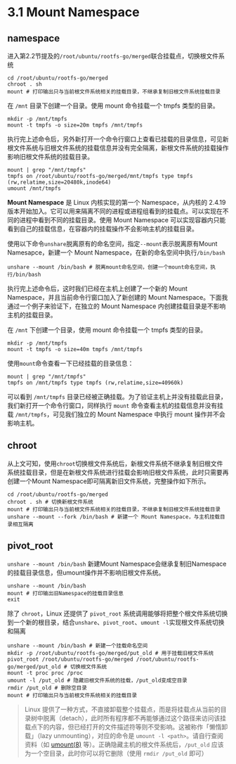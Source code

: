 # 3.1 Mount Namespace

## namespace

进入第2.2节提及的`/root/ubuntu/rootfs-go/merged`联合挂载点，切换根文件系统

```
cd /root/ubuntu/rootfs-go/merged
chroot . sh
mount # 打印输出只与当前根文件系统相关的挂载目录，不继承复制旧根文件系统挂载目录
```

在 `/mnt` 目录下创建一个目录。使用 mount 命令挂载一个 tmpfs 类型的目录。

```
mkdir -p /mnt/tmpfs
mount -t tmpfs -o size=20m tmpfs /mnt/tmpfs
```

执行完上述命令后，另外新打开一个命令行窗口上查看已挂载的目录信息，可见新根文件系统与旧根文件系统的挂载信息并没有完全隔离，新根文件系统的挂载操作影响旧根文件系统的挂载目录。

```
mount | grep "/mnt/tmpfs"
tmpfs on /root/ubuntu/rootfs-go/merged/mnt/tmpfs type tmpfs (rw,relatime,size=20480k,inode64)
umount /mnt/tmpfs
```

**Mount Namespace** 是 Linux 内核实现的第一个 Namespace，从内核的 2.4.19 版本开始加入。它可以用来隔离不同的进程或进程组看到的挂载点。可以实现在不同的进程中看到不同的挂载目录。使用 Mount Namespace 可以实现容器内只能看到自己的挂载信息，在容器内的挂载操作不会影响主机的挂载目录。

使用以下命令`unshare`脱离原有的命名空间，指定`--mount`表示脱离原有Mount Namesapce，新建一个 Mount Namespace，在新的命名空间中执行`/bin/bash`

```shell
unshare --mount /bin/bash # 脱离mount命名空间，创建一个mount命名空间，执行/bin/bash
```

执行完上述命令后，这时我们已经在主机上创建了一个新的 Mount Namespace，并且当前命令行窗口加入了新创建的 Mount Namespace。下面我通过一个例子来验证下，在独立的 Mount Namespace 内创建挂载目录是不影响主机的挂载目录。

在 `/mnt` 下创建一个目录，使用 mount 命令挂载一个 tmpfs 类型的目录。

```
mkdir -p /mnt/tmpfs
mount -t tmpfs -o size=40m tmpfs /mnt/tmpfs
```

使用`mount`命令查看一下已经挂载的目录信息：

```
mount | grep "/mnt/tmpfs"
tmpfs on /mnt/tmpfs type tmpfs (rw,relatime,size=40960k)
```

可以看到 `/mnt/tmpfs` 目录已经被正确挂载。为了验证主机上并没有挂载此目录，我们新打开一个命令行窗口，同样执行 `mount` 命令查看主机的挂载信息并没有挂载 `/mnt/tmpfs`，可见我们独立的 Mount Namespace 中执行 mount 操作并不会影响主机。

## chroot

从上文可知，使用`chroot`切换根文件系统后，新根文件系统不继承复制旧根文件系统挂载目录，但是在新根文件系统进行挂载会影响旧根文件系统，此时只需要再创建一个Mount Namespace即可隔离新旧文件系统，完整操作如下所示。

```
cd /root/ubuntu/rootfs-go/merged
chroot . sh # 切换新根文件系统
mount # 打印输出只与当前根文件系统相关的挂载目录，不继承复制旧根文件系统挂载目录
unshare --mount --fork /bin/bash # 新建一个 Mount Namespace，与主机挂载目录相互隔离
```

## pivot_root

`unshare --mount /bin/bash` 新建Mount Namespace会继承复制旧Namespace的挂载目录信息，但umount操作并不影响旧根文件系统。

```shell
unshare --mount /bin/bash
mount # 打印输出旧Namespace的挂载目录信息
exit
```

除了 `chroot`，Linux 还提供了 `pivot_root` 系统调用能够将把整个根文件系统切换到一个新的根目录，结合`unshare`、`pivot_root`、`umount -l`实现根文件系统切换和隔离

```shell
unshare --mount /bin/bash # 新建一个挂载命名空间
mkdir -p /root/ubuntu/rootfs-go/merged/put_old # 用于挂载旧根文件系统
pivot_root /root/ubuntu/rootfs-go/merged /root/ubuntu/rootfs-go/merged/put_old # 切换根文件系统
mount -t proc proc /proc
umount -l /put_old # 隐藏旧根文件系统的挂载，/put_old变成空目录
rmdir /put_old # 删除空目录
mount # 打印输出只与当前根文件系统相关的挂载目录
```

>Linux 提供了一种方式，不直接卸载整个挂载点，而是将挂载点从当前的目录树中脱离（detach），此时所有程序都不再能够通过这个路径来访问该挂载点下的内容，但已经打开的文件描述符等则不受影响。这被称作「懒惰卸载」（lazy unmounting），对应的命令是 `umount -l <path>`。请自行查阅资料（如 [umount(8)](http://man7.org/linux/man-pages/man8/syscall.8.html) 等）。正确隐藏主机的根文件系统后，`/put_old` 应该为一个空目录，此时你可以将它删除（使用 `rmdir /put_old` 即可）


